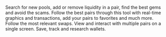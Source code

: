 Search for new pools, add or remove liquidity in a pair, find the best gems and avoid the scams. Follow the best pairs through this tool with real-time graphics and transactions, add your pairs to favorites and much more. Follow the most relevant swaps. View and interact with multiple pairs on a single screen. Save, track and research wallets. 
